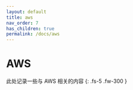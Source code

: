 ```yaml
---
layout: default
title: aws
nav_order: 7
has_children: true
permalink: /docs/aws
---
```

# AWS

此处记录一些与 AWS 相关的内容
{: .fs-5 .fw-300 }


